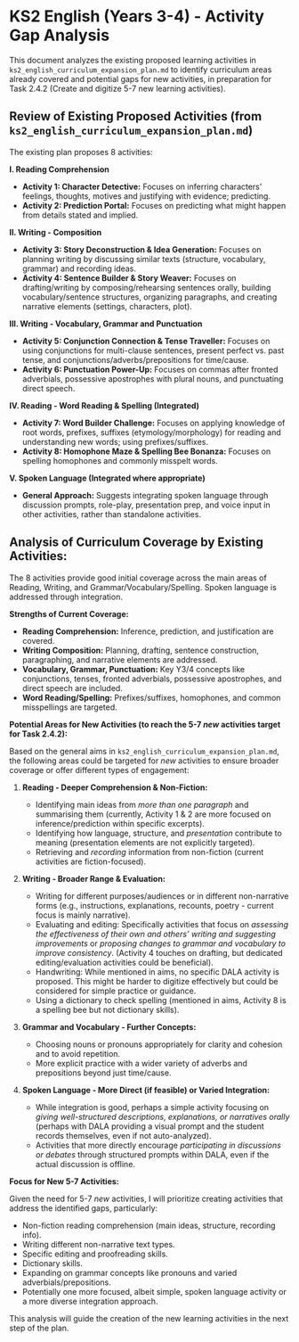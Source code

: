 # KS2 English (Years 3-4) - Activity Gap Analysis

This document analyzes the existing proposed learning activities in `ks2_english_curriculum_expansion_plan.md` to identify curriculum areas already covered and potential gaps for new activities, in preparation for Task 2.4.2 (Create and digitize 5-7 new learning activities).

## Review of Existing Proposed Activities (from `ks2_english_curriculum_expansion_plan.md`)

The existing plan proposes 8 activities:

**I. Reading Comprehension**
*   **Activity 1: Character Detective:** Focuses on inferring characters’ feelings, thoughts, motives and justifying with evidence; predicting.
*   **Activity 2: Prediction Portal:** Focuses on predicting what might happen from details stated and implied.

**II. Writing - Composition**
*   **Activity 3: Story Deconstruction & Idea Generation:** Focuses on planning writing by discussing similar texts (structure, vocabulary, grammar) and recording ideas.
*   **Activity 4: Sentence Builder & Story Weaver:** Focuses on drafting/writing by composing/rehearsing sentences orally, building vocabulary/sentence structures, organizing paragraphs, and creating narrative elements (settings, characters, plot).

**III. Writing - Vocabulary, Grammar and Punctuation**
*   **Activity 5: Conjunction Connection & Tense Traveller:** Focuses on using conjunctions for multi-clause sentences, present perfect vs. past tense, and conjunctions/adverbs/prepositions for time/cause.
*   **Activity 6: Punctuation Power-Up:** Focuses on commas after fronted adverbials, possessive apostrophes with plural nouns, and punctuating direct speech.

**IV. Reading - Word Reading & Spelling (Integrated)**
*   **Activity 7: Word Builder Challenge:** Focuses on applying knowledge of root words, prefixes, suffixes (etymology/morphology) for reading and understanding new words; using prefixes/suffixes.
*   **Activity 8: Homophone Maze & Spelling Bee Bonanza:** Focuses on spelling homophones and commonly misspelt words.

**V. Spoken Language (Integrated where appropriate)**
*   **General Approach:** Suggests integrating spoken language through discussion prompts, role-play, presentation prep, and voice input in other activities, rather than standalone activities.

## Analysis of Curriculum Coverage by Existing Activities:

The 8 activities provide good initial coverage across the main areas of Reading, Writing, and Grammar/Vocabulary/Spelling. Spoken language is addressed through integration.

**Strengths of Current Coverage:**
*   **Reading Comprehension:** Inference, prediction, and justification are covered.
*   **Writing Composition:** Planning, drafting, sentence construction, paragraphing, and narrative elements are addressed.
*   **Vocabulary, Grammar, Punctuation:** Key Y3/4 concepts like conjunctions, tenses, fronted adverbials, possessive apostrophes, and direct speech are included.
*   **Word Reading/Spelling:** Prefixes/suffixes, homophones, and common misspellings are targeted.

**Potential Areas for New Activities (to reach the 5-7 *new* activities target for Task 2.4.2):**

Based on the general aims in `ks2_english_curriculum_expansion_plan.md`, the following areas could be targeted for *new* activities to ensure broader coverage or offer different types of engagement:

1.  **Reading - Deeper Comprehension & Non-Fiction:**
    *   Identifying main ideas from *more than one paragraph* and summarising them (currently, Activity 1 & 2 are more focused on inference/prediction within specific excerpts).
    *   Identifying how language, structure, and *presentation* contribute to meaning (presentation elements are not explicitly targeted).
    *   Retrieving and *recording* information from non-fiction (current activities are fiction-focused).

2.  **Writing - Broader Range & Evaluation:**
    *   Writing for different purposes/audiences or in different non-narrative forms (e.g., instructions, explanations, recounts, poetry - current focus is mainly narrative).
    *   Evaluating and editing: Specifically activities that focus on *assessing the effectiveness of their own and others’ writing and suggesting improvements* or *proposing changes to grammar and vocabulary to improve consistency*. (Activity 4 touches on drafting, but dedicated editing/evaluation activities could be beneficial).
    *   Handwriting: While mentioned in aims, no specific DALA activity is proposed. This might be harder to digitize effectively but could be considered for simple practice or guidance.
    *   Using a dictionary to check spelling (mentioned in aims, Activity 8 is a spelling bee but not dictionary skills).

3.  **Grammar and Vocabulary - Further Concepts:**
    *   Choosing nouns or pronouns appropriately for clarity and cohesion and to avoid repetition.
    *   More explicit practice with a wider variety of adverbs and prepositions beyond just time/cause.

4.  **Spoken Language - More Direct (if feasible) or Varied Integration:**
    *   While integration is good, perhaps a simple activity focusing on *giving well-structured descriptions, explanations, or narratives orally* (perhaps with DALA providing a visual prompt and the student records themselves, even if not auto-analyzed).
    *   Activities that more directly encourage *participating in discussions or debates* through structured prompts within DALA, even if the actual discussion is offline.

**Focus for New 5-7 Activities:**

Given the need for 5-7 *new* activities, I will prioritize creating activities that address the identified gaps, particularly:
*   Non-fiction reading comprehension (main ideas, structure, recording info).
*   Writing different non-narrative text types.
*   Specific editing and proofreading skills.
*   Dictionary skills.
*   Expanding on grammar concepts like pronouns and varied adverbials/prepositions.
*   Potentially one more focused, albeit simple, spoken language activity or a more diverse integration approach.

This analysis will guide the creation of the new learning activities in the next step of the plan.
